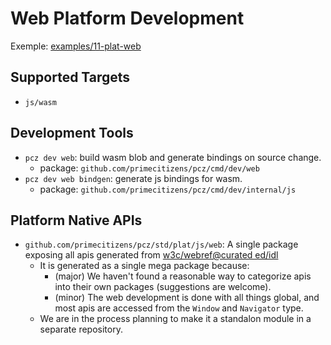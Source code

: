 # Web Platform Development

Exemple: [examples/11-plat-web](../../examples/11-plat-web)

## Supported Targets

- `js/wasm`

## Development Tools

- `pcz dev web`: build wasm blob and generate bindings on source change.
  - package: `github.com/primecitizens/pcz/cmd/dev/web`
- `pcz dev web bindgen`: generate js bindings for wasm.
  - package: `github.com/primecitizens/pcz/cmd/dev/internal/js`

## Platform Native APIs

- `github.com/primecitizens/pcz/std/plat/js/web`: A single package exposing all apis generated from [w3c/webref@curated ed/idl](https://github.com/w3c/webref)
  - It is generated as a single mega package because:
    - (major) We haven't found a reasonable way to categorize apis into their own packages (suggestions are welcome).
    - (minor) The web development is done with all things global, and most apis are accessed from the `Window` and `Navigator` type.
  - We are in the process planning to make it a standalon module in a separate repository.

